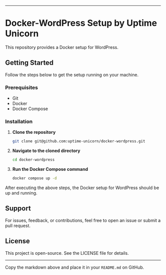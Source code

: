 
---

# Docker-WordPress Setup by Uptime Unicorn

This repository provides a Docker setup for WordPress.

## Getting Started

Follow the steps below to get the setup running on your machine.

### Prerequisites

- Git
- Docker
- Docker Compose

### Installation

1. **Clone the repository**

   ```bash
   git clone git@github.com:uptime-unicorn/docker-wordpress.git
   ```

2. **Navigate to the cloned directory**

   ```bash
   cd docker-wordpress
   ```

3. **Run the Docker Compose command**

   ```bash
   docker compose up -d
   ```

After executing the above steps, the Docker setup for WordPress should be up and running.

## Support

For issues, feedback, or contributions, feel free to open an issue or submit a pull request.

## License

This project is open-source. See the LICENSE file for details.

---

Copy the markdown above and place it in your `README.md` on GitHub.